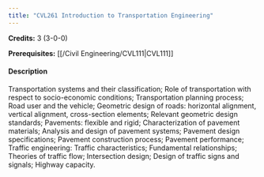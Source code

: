 ```yaml
---
title: "CVL261 Introduction to Transportation Engineering"
---
```

**Credits:** 3 (3-0-0)

**Prerequisites:** [[/Civil Engineering/CVL111|CVL111]]

#### Description
Transportation systems and their classification; Role of transportation with respect to socio-economic conditions; Transportation planning process; Road user and the vehicle; Geometric design of roads: horizontal alignment, vertical alignment, cross-section elements; Relevant geometric design standards; Pavements: flexible and rigid; Characterization of pavement materials; Analysis and design of pavement systems; Pavement design specifications; Pavement construction process; Pavement performance; Traffic engineering: Traffic characteristics; Fundamental relationships; Theories of traffic flow; Intersection design; Design of traffic signs and signals; Highway capacity.